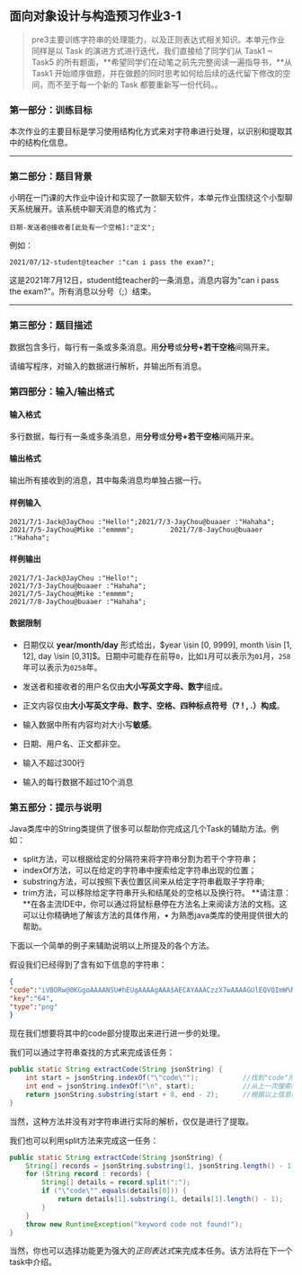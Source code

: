 ##  面向对象设计与构造预习作业3-1

> pre3主要训练字符串的处理能力，以及正则表达式相关知识。本单元作业同样是以 Task 的演进方式进行迭代，我们直接给了同学们从 Task1 ~ Task5 的所有题面，**希望同学们在动笔之前先完整阅读一遍指导书，**从Task1 开始顺序做题，并在做题的同时思考如何给后续的迭代留下修改的空间，而不至于每一个新的 Task 都要重新写一份代码。。

### 第一部分：训练目标

本次作业的主要目标是学习使用结构化方式来对字符串进行处理，以识别和提取其中的结构化信息。

----

### 第二部分：题目背景

小明在一门课的大作业中设计和实现了一款聊天软件，本单元作业围绕这个小型聊天系统展开。该系统中聊天消息的格式为：

```
日期-发送者@接收者[此处有一个空格]:"正文";
```

例如：

```
2021/07/12-student@teacher :"can i pass the exam?";
```

这是2021年7月12日，student给teacher的一条消息，消息内容为"can i pass the exam?"。所有消息以分号（;）结束。

----

### 第三部分：题目描述

数据包含多行，每行有一条或多条消息。用**分号**或**分号+若干空格**间隔开来。

请编写程序，对输入的数据进行解析，并输出所有消息。

### 第四部分：输入/输出格式

#### 输入格式

多行数据，每行有一条或多条消息，用**分号**或**分号+若干空格**间隔开来。

#### 输出格式

输出所有接收到的消息，其中每条消息均单独占据一行。

#### 样例输入

```
2021/7/1-Jack@JayChou :"Hello!";2021/7/3-JayChou@buaaer :"Hahaha";
2021/7/5-JayChou@Mike :"emmmm";         2021/7/8-JayChou@buaaer :"Hahaha";
```

#### 样例输出

```
2021/7/1-Jack@JayChou :"Hello!";
2021/7/3-JayChou@buaaer :"Hahaha";
2021/7/5-JayChou@Mike :"emmmm";
2021/7/8-JayChou@buaaer :"Hahaha";
```

#### 数据限制

- 日期仅以 **year/month/day** 形式给出，$year \isin [0, 9999], month \isin [1, 12], day \isin [0,31]$。日期中可能存在前导`0`，比如`1`月可以表示为`01`月，`258`年可以表示为`0258`年。

- 发送者和接收者的用户名仅由**大小写英文字母、数字**组成。

- 正文内容仅由**大小写英文字母、数字、空格、四种标点符号（? ! , .）构成**。

- 输入数据中所有内容均对大小写**敏感**。

- 日期、用户名、正文都非空。
- 输入不超过300行
- 输入的每行数据不超过10个消息

### 第五部分：提示与说明

Java类库中的String类提供了很多可以帮助你完成这几个Task的辅助方法。例如：
- split方法，可以根据给定的分隔符来将字符串分割为若干个字符串；
- indexOf方法，可以在给定的字符串中搜索给定字符串出现的位置；
- substring方法，可以按照下表位置区间来从给定字符串截取子字符串;
- trim方法，可以移除给定字符串开头和结尾处的空格以及换行符。
  **请注意：**在各主流IDE中，你可以通过将鼠标悬停在方法名上来阅读方法的文档。这可以让你精确地了解该方法的具体作用，• 为熟悉java类库的使用提供很大的帮助。

下面以一个简单的例子来辅助说明以上所提及的各个方法。

假设我们已经得到了含有如下信息的字符串：
```json
{
"code":"iVBORw@0KGgoAAAANSU#hEUgAAAAgAAA$AECAYAAACzzX7wAAAAGUlEQVQImW%NggID/DKjgPzYOLpqwAr^xWAAAbkwv1&EmB71QAAAABJRU5*ErkJggg==",
"key":"64",
"type":"png"
}
```
现在我们想要将其中的code部分提取出来进行进一步的处理。

我们可以通过字符串查找的方式来完成该任务：

```java
public static String extractCode(String jsonString) {
    int start = jsonString.indexOf("\"code\"");           //找到"code"所在之处；
    int end = jsonString.indexOf("\n", start);            //从上一次搜索结果开始向后搜索换行符
    return jsonString.substring(start + 8, end - 2);      //根据以上信息截取子串并返回
}
```

当然，这种方法并没有对字符串进行实际的解析，仅仅是进行了提取。

我们也可以利用split方法来完成这一任务：

```java
public static String extractCode(String jsonString) {
    String[] records = jsonString.substring(1, jsonString.length() - 1).split(","); //将输入的字符串按照逗号分割开
    for (String record : records) {
        String[] details = record.split(":");                                       //分离每个分割出的字符串中的名称与值（按照冒号进一步分割）
        if ("\"code\"".equals(details[0])) {                                        //判断数据名称是否为"code"
            return details[1].substring(1, details[1].length() - 1);                //返回该数据对应的值。
        }
    }
    throw new RuntimeException("keyword code not found!");                          //未找到，报错
}
```

当然，你也可以选择功能更为强大的*正则表达式*来完成本任务。该方法将在下一个task中介绍。

